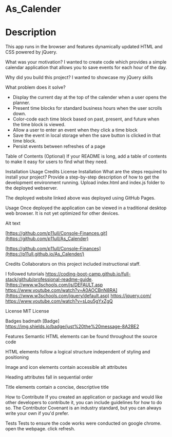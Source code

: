 # As_Calender

# Description
This app runs in the browser and features dynamically updated HTML and CSS powered by jQuery. 

What was your motivation? I wanted to create code which provides a simple calendar application that allows you to save events for each hour of the day.

Why did you build this project?  I wanted to showcase my jQuery skills

What problem does it solve? 
* Display the current day at the top of the calender when a user opens the planner.
* Present time blocks for standard business hours when the user scrolls down.
* Color-code each time block based on past, present, and future when the time block is viewed.
* Allow a user to enter an event when they click a time block
* Save the event in local storage when the save button is clicked in that time block.
* Persist events between refreshes of a page

Table of Contents (Optional)
If your README is long, add a table of contents to make it easy for users to find what they need.

Installation
Usage
Credits
License
Installation
What are the steps required to install your project? Provide a step-by-step description of how to get the development environment running. Upload index.html and index.js folder to the deployed webserver.

The deployed website linked above was deployed using GitHub Pages.

Usage
Once deployed the application can be viewed in a traditional desktop web browser. It is not yet optimized for other devices.

Alt text

[https://github.com/p11ull/Console-Finances.git](https://github.com/p11ull/As_Calender)

[https://github.com/p11ull/Console-Finances](https://p11ull.github.io/As_Calender/)

Credits
Collaborators on this project included instructional staff.

I followed tutorials https://coding-boot-camp.github.io/full-stack/github/professional-readme-guide. [https://www.w3schools.com/js/DEFAULT.asp https://www.youtube.com/watch?v=A0AOCBnN8RA](https://www.w3schools.com/jquery/default.asp) 
https://jquery.com/
https://www.youtube.com/watch?v=sLpu5gYxZgQ

License
MIT License

Badges
badmath [Badge] https://img.shields.io/badge/just%20the%20message-8A2BE2

Features
Semantic HTML elements can be found throughout the source code

HTML elements follow a logical structure independent of styling and positioning

Image and icon elements contain accessible alt attributes

Heading attributes fall in sequential order

Title elements contain a concise, descriptive title

How to Contribute
If you created an application or package and would like other developers to contribute it, you can include guidelines for how to do so. The Contributor Covenant is an industry standard, but you can always write your own if you'd prefer.

Tests
Tests to ensure the code works were conducted on google chrome. open the webpage. click refresh.
